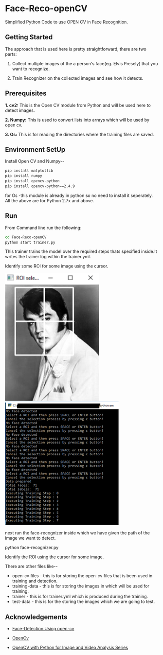 # Face-Reco-openCV
 Simplified Python Code to use OPEN CV in Face Recognition.

## Getting Started
  The approach that is used here is pretty straightforward, there are two parts:

   1. Collect multiple images of the a person's face(eg. Elvis Presely) that you want to recognize.

   2. Train Recognizer on the collected images and see how it detects.

## Prerequisites
   **1. cv2:** This is the Open CV module from Python and will be used here to detect images.
 
   **2. Numpy:** This is used to convert lists into arrays which will be used by open cv.
 
   **3. Os:**  This is for reading the directories where the training files are saved.
    
## Environment SetUp
   
   Install Open CV and Numpy-- 
   ```bash
   pip install matplotlib
   pip install numpy
   pip install opencv-python
   pip install opencv-python==2.4.9
   ```
   for Os -this module is already in python so no need to install it seperately.
   All the above are for Python 2.7x and above.
   
## Run
   
   From Command line run the following:
   
   ```bash
   cd Face-Reco-openCV
   python start trainer.py
   ```
   This trainer trains the model over the required steps thats specified inside.It writes the trainer log within the trainer.yml.
   
   Identify some ROI for some image using the cursor.
   
   ![Image1](images/Capture.PNG)
   ![Image2](images/Capture2.PNG)
   
   next run the face-recognizer inside which we have given the path of the image we want to detect.
   
   python face-recognizer.py
   
   Identify the ROI using the cursor for some image.

There are other files like-- 
   * open-cv files - this is for storing the open-cv files that is been used in training and detection.
   * training-data - this is for storing the images in which will be used for training. 
   * trainer - this is for trainer.yml which is produced during the training.
   * test-data - this is for the storing the images which we are going to test. 
   
## Acknowledgements
  
  * [Face-Detection Using open-cv](https://www.superdatascience.com/opencv-face-recognition/)
  
  * [OpenCv](https://github.com/opencv/opencv)
  
  * [OpenCV with Python for Image and Video Analysis Series](https://www.youtube.com/watch?v=Z78zbnLlPUA&list=PLQVvvaa0QuDdttJXlLtAJxJetJcqmqlQq)
       
